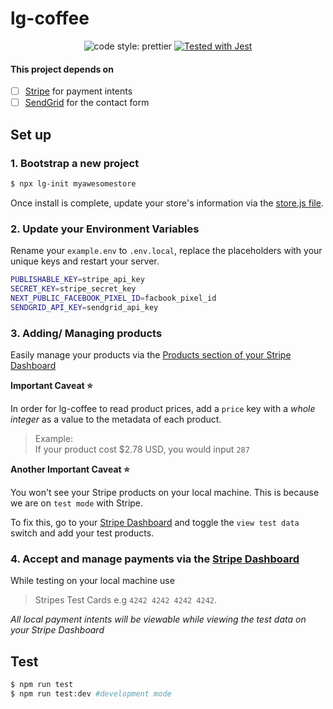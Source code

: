 # lg-coffee

<p align="center">  
  
  <img alt="code style: prettier" src="https://img.shields.io/badge/type_check_with-prop_types-ff69b4.svg" />
  
  
  <a href="https://github.com/facebook/jest">
    <img src="https://img.shields.io/badge/tested_with-jest-99424f.svg" alt="Tested with Jest" />
  </a>  

</p>


#### This project depends on

- [ ] [Stripe](https://stripe.com/docs/api) for payment intents
- [ ] [SendGrid](https://app.sendgrid.com/) for the contact form

## Set up

### 1. Bootstrap a new project

```bash
$ npx lg-init myawesomestore
```

Once install is complete, update your store's information via the [store.js file](https://github.com/hi-matbub/lg-coffee/blob/main/packages/lg-init/lib/templates/og/utils/store.js).

### 2. Update your Environment Variables

Rename your `example.env` to `.env.local`, replace the placeholders with your unique keys and restart your server.

```bash
PUBLISHABLE_KEY=stripe_api_key
SECRET_KEY=stripe_secret_key
NEXT_PUBLIC_FACEBOOK_PIXEL_ID=facbook_pixel_id
SENDGRID_API_KEY=sendgrid_api_key
```

### 3. Adding/ Managing products

Easily manage your products via the [Products section of your Stripe Dashboard](https://dashboard.stripe.com/products)

**Important Caveat :star:** 

In order for lg-coffee to read product prices, add a `price` key with a _whole integer_ as a value to the metadata of each product. 

> Example: </br>
> If your product cost $2.78 USD, you would input `287`

**Another Important Caveat :star:** 

You won't see your Stripe products on your local machine. This is because we are on `test mode` with Stripe. 

To fix this, go to your [Stripe Dashboard](https://dashboard.stripe.com/products) and toggle the `view test data` switch and add your test products. 

### 4. Accept and manage payments via the [Stripe Dashboard](https://dashboard.stripe.com)


While testing on your local machine use 
> Stripes Test Cards e.g `4242 4242 4242 4242`. 

_All local payment intents will be viewable while viewing the test data on your Stripe Dashboard_


## Test

``` bash
$ npm run test 
$ npm run test:dev #development mode
```